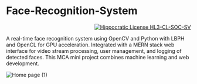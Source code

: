 # Face-Recognition-System
<div align="right">
  
[![Hippocratic License HL3-CL-SOC-SV](https://img.shields.io/static/v1?label=Hippocratic%20License&message=HL3-CL-SOC-SV&labelColor=5e2751&color=bc8c3d)](https://firstdonoharm.dev/version/3/0/cl-soc-sv.html)
</div>

A real-time face recognition system using OpenCV and Python with LBPH and OpenCL for GPU acceleration. Integrated with a MERN stack web interface for video stream processing, user management, and logging of detected faces. This MCA mini project combines machine learning and web development.

![Home page (1)](https://github.com/user-attachments/assets/c0834f21-23ec-47b6-9b2e-10c769ca6fc7)
